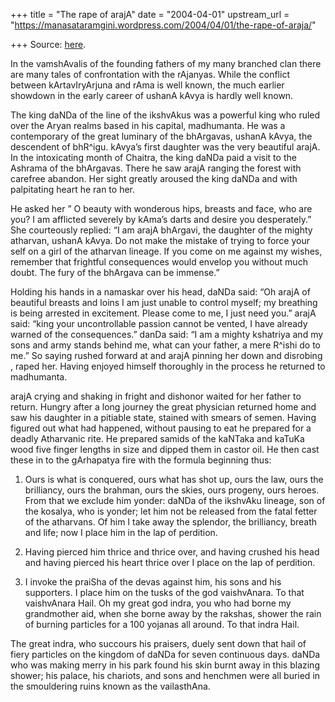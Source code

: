 +++
title = "The rape of arajA"
date = "2004-04-01"
upstream_url = "https://manasataramgini.wordpress.com/2004/04/01/the-rape-of-araja/"

+++
Source: [here](https://manasataramgini.wordpress.com/2004/04/01/the-rape-of-araja/).

In the vamshAvalis of the founding fathers of my many branched clan there are many tales of confrontation with the rAjanyas. While the conflict between kArtavIryArjuna and rAma is well known, the much earlier showdown in the early career of ushanA kAvya is hardly well known. 

The king daNDa of the line of the ikshvAkus was a powerful king who ruled over the Aryan realms based in his capital, madhumanta. He was a contemporary of the great luminary of the bhArgavas, ushanA kAvya, the descendent of bhR^igu. kAvya’s first daughter was the very beautiful arajA. In the intoxicating month of Chaitra, the king daNDa paid a visit to the Ashrama of the bhArgavas. There he saw arajA ranging the forest with carefree abandon. Her sight greatly aroused the king daNDa and with palpitating heart he ran to her. 

He asked her ” O beauty with wonderous hips, breasts and face, who are you? I am afflicted severely by kAma’s darts and desire you desperately.” She courteously replied: “I am arajA bhArgavi, the daughter of the mighty atharvan, ushanA kAvya. Do not make the mistake of trying to force your self on a girl of the atharvan lineage. If you come on me against my wishes, remember that frightful consequences would envelop you without much doubt. The fury of the bhArgava can be immense.” 

Holding his hands in a namaskar over his head, daNDa said: “Oh arajA of beautiful breasts and loins I am just unable to control myself; my breathing is being arrested in excitement. Please come to me, I just need you.” arajA said: “king your uncontrollable passion cannot be vented, I have already warned of the consequences.” danDa said: “I am a mighty kshatriya and my sons and army stands behind me, what can your father, a mere R^ishi do to me.” So saying rushed forward at and arajA pinning her down and disrobing , raped her. Having enjoyed himself thoroughly in the process he returned to madhumanta.

arajA crying and shaking in fright and dishonor waited for her father to return. Hungry after a long journey the great physician returned home and saw his daughter in a pitiable state, stained with smears of semen. Having figured out what had happened, without pausing to eat he prepared for a deadly Atharvanic rite. He prepared samids of the kaNTaka and kaTuKa wood five finger lengths in size and dipped them in castor oil. He then cast these in to the gArhapatya fire with the formula beginning thus:

1) Ours is what is conquered, ours what has shot up, ours the law, ours the brilliancy, ours the brahman, ours the skies, ours progeny, ours heroes. From that we exclude him yonder: daNDa of the ikshvAku lineage, son of the kosalya, who is yonder; let him not be released from the fatal fetter of the atharvans. Of him I take away the splendor, the brilliancy, breath and life; now I place him in the lap of perdition.

2) Having pierced him thrice and thrice over, and having crushed his head and having pierced his heart thrice over I place on the lap of perdition.

3) I invoke the praiSha of the devas against him, his sons and his supporters. I place him on the tusks of the god vaishvAnara. To that vaishvAnara Hail. Oh my great god indra, you who had borne my grandmother aid, when she borne away by the rakshas, shower the rain of burning particles for a 100 yojanas all around. To that indra Hail.

The great indra, who succours his praisers, duely sent down that hail of fiery particles on the kingdom of daNDa for seven continuous days. daNDa who was making merry in his park found his skin burnt away in this blazing shower; his palace, his chariots, and sons and henchmen were all buried in the smouldering ruins known as the vailasthAna.

